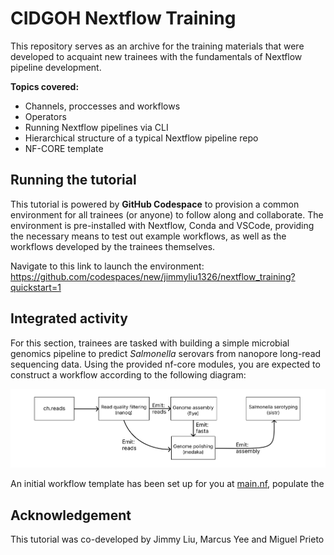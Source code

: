 # CIDGOH Nextflow Training

This repository serves as an archive for the training materials that were developed to acquaint new trainees with the fundamentals of Nextflow pipeline development.

**Topics covered:**

- Channels, proccesses and workflows
- Operators
- Running Nextflow pipelines via CLI
- Hierarchical structure of a typical Nextflow pipeline repo
- NF-CORE template

## Running the tutorial
This tutorial is powered by **GitHub Codespace** to provision a common environment for all trainees (or anyone) to follow along and collaborate. The environment is pre-installed with Nextflow, Conda and VSCode, providing the necessary means to test out example workflows, as well as the workflows developed by the trainees themselves.

Navigate to this link to launch the environment: https://github.com/codespaces/new/jimmyliu1326/nextflow_training?quickstart=1

## Integrated activity
For this section, trainees are tasked with building a simple microbial genomics pipeline to predict *Salmonella* serovars from nanopore long-read sequencing data. Using the provided nf-core modules, you are expected to construct a workflow according to the following diagram: 

![diagram](https://github.com/jimmyliu1326/nextflow_training/blob/main/img/activity_flowchart.png?raw=true)

An initial workflow template has been set up for you at [main.nf](), populate the 

## Acknowledgement
This tutorial was co-developed by Jimmy Liu, Marcus Yee and Miguel Prieto